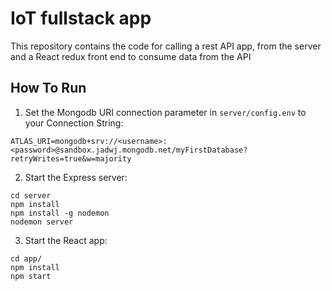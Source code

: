 # IoT fullstack app

This repository contains the code for calling a rest API app, from the server and a React redux front end to consume data from the API

## How To Run

1. Set the Mongodb URI connection parameter in `server/config.env` to your Connection String:
```
ATLAS_URI=mongodb+srv://<username>:<password>@sandbox.jadwj.mongodb.net/myFirstDatabase?retryWrites=true&w=majority
```

2. Start the Express server:
```
cd server
npm install
npm install -g nodemon
nodemon server
```

3. Start the React app:
```
cd app/
npm install
npm start
```
